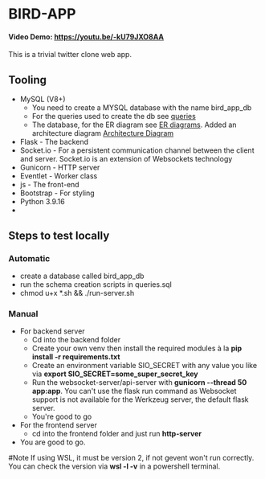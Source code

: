 # BIRD-APP
#### Video Demo:  <https://youtu.be/-kU79JXO8AA>
This is a trivial twitter clone web app.
## Tooling
- MySQL (V8+)
  + You need to create a MYSQL database with the name bird_app_db
  + For the queries used to create the db see [queries](https://github.com/DCWhiteSnake/Bird-App/blob/main/queries.sql "SQL queries")
  + The database, for the ER diagram see [ER diagrams](https://github.com/DCWhiteSnake/Bird-App/blob/main/EntityDiagrams.png "Entity relationship diagrams").
  Added an architecture diagram [Architecture Diagram](https://github.com/DCWhiteSnake/Bird-App/blob/main/Architecture.png "Architecture diagram") 
- Flask - The backend
- Socket.io - For a persistent communication channel between the client and server. Socket.io is an extension of Websockets technology
- Gunicorn - HTTP server
- Eventlet - Worker class
- js - The front-end
- Bootstrap - For styling
- Python 3.9.16
- 
## Steps to test locally
### Automatic
- create a database called bird_app_db
- run the schema creation scripts in queries.sql
- chmod u+x *.sh && ./run-server.sh

### Manual
- For backend server 
  + Cd into the backend folder
  + Create your own venv then install the required modules à la **pip install -r requirements.txt**
  + Create an environment variable SIO_SECRET with any value you like via **export SIO_SECRET=some_super_secret_key**
  + Run the websocket-server/api-server with **gunicorn --thread 50 app:app**. You can't use the flask run command as Websocket support is not available for the Werkzeug server, the default flask server.
  + You're good to go
- For the frontend server
  + cd into the frontend folder and just run **http-server**
- You are good to go.


#Note
If using WSL, it must be version 2, if not gevent won't run correctly. You can check the version via **wsl -l -v** in a powershell terminal.
